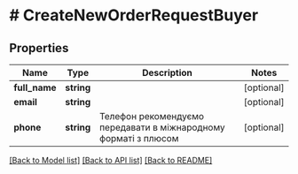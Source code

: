 # # CreateNewOrderRequestBuyer

## Properties

Name | Type | Description | Notes
------------ | ------------- | ------------- | -------------
**full_name** | **string** |  | [optional]
**email** | **string** |  | [optional]
**phone** | **string** | Телефон рекомендуємо передавати в міжнародному форматі з плюсом | [optional]

[[Back to Model list]](../../README.md#models) [[Back to API list]](../../README.md#endpoints) [[Back to README]](../../README.md)
